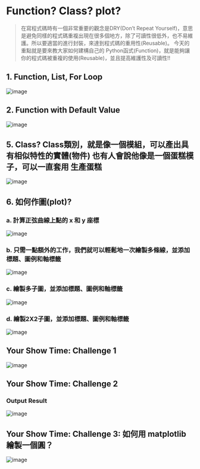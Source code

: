# Function? Class? plot?

> 在寫程式碼時有一個非常重要的觀念是DRY(Don’t Repeat Yourself)，意思是避免同樣的程式碼重複出現在很多個地方，除了可讀性很低外，也不易維護。所以要適當的進行封裝，來達到程式碼的重用性(Reusable)。
> 今天的重點就是要來教大家如何建構自己的 Python函式(Function)，就是能夠讓你的程式碼被重複的使用(Reusable)，並且提高維護性及可讀性!!

## 1. Function, List, For Loop
![image](https://github.com/Phongciuciu123/Typhoon_U1114171005/assets/162242571/8f6f0b79-542e-4c8c-bc57-ddea20890578)

## 2. Function with Default Value
![image](https://github.com/Phongciuciu123/Typhoon_U1114171005/assets/162242571/35510b84-d8e0-4829-a55f-f7e9be14e73d)

## 5. Class? Class類別，就是像一個模組，可以產出具有相似特性的實體(物件) 也有人會說他像是一個蛋糕模子，可以一直套用 生產蛋糕
![image](https://github.com/Phongciuciu123/Typhoon_U1114171005/assets/162242571/ee8ff7b8-ba29-43f6-ba88-028840103e66)

## 6. 如何作圖(plot)?
### a. 計算正弦曲線上點的 x 和 y 座標
![image](https://github.com/Phongciuciu123/Typhoon_U1114171005/assets/162242571/7d4509cc-b2b6-406e-bf46-184d7a3f5056)

### b. 只需一點額外的工作，我們就可以輕鬆地一次繪製多條線，並添加標題、圖例和軸標籤
![image](https://github.com/Phongciuciu123/Typhoon_U1114171005/assets/162242571/3054de7c-1699-4a2d-8c94-ab2d4ff56b9a)

### c. 繪製多子圖，並添加標題、圖例和軸標籤
![image](https://github.com/Phongciuciu123/Typhoon_U1114171005/assets/162242571/90df11c0-309d-46b4-8631-18e96f5476b3)

### d. 繪製2X2子圖，並添加標題、圖例和軸標籤
![image](https://github.com/Phongciuciu123/Typhoon_U1114171005/assets/162242571/0c443cfa-317c-4477-9a6d-3d03f4e91382)

## Your Show Time: Challenge 1
![image](https://github.com/Phongciuciu123/Typhoon_U1114171005/assets/162242571/0868dd48-96a6-4d06-949b-0a25cf5e2588)

## Your Show Time: Challenge 2
### Output Result
![image](https://github.com/Phongciuciu123/Typhoon_U1114171005/assets/162242571/3fef9b6b-4bb2-49df-a5ed-59da23dcc0db)
## Your Show Time: Challenge 3: 如何用 matplotlib 繪製一個圓？
![image](https://github.com/Phongciuciu123/Typhoon_U1114171005/assets/162242571/fd11b187-4f31-4dc6-b29e-49ce322858c7)

